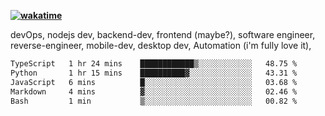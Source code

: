 **[![wakatime](https://wakatime.com/badge/user/87646243-158a-4241-a3cb-668e1fa2dbb8.svg)](https://wakatime.com/@87646243-158a-4241-a3cb-668e1fa2dbb8?style=plastic)**


devOps, nodejs dev, backend-dev, frontend (maybe?), software engineer, reverse-engineer, mobile-dev, desktop dev, Automation (i'm fully love it), 

<!--START_SECTION:waka-->

```txt
TypeScript   1 hr 24 mins    ████████████▒░░░░░░░░░░░░   48.75 %
Python       1 hr 15 mins    ██████████▓░░░░░░░░░░░░░░   43.31 %
JavaScript   6 mins          █░░░░░░░░░░░░░░░░░░░░░░░░   03.68 %
Markdown     4 mins          ▓░░░░░░░░░░░░░░░░░░░░░░░░   02.46 %
Bash         1 min           ▒░░░░░░░░░░░░░░░░░░░░░░░░   00.82 %
```

<!--END_SECTION:waka-->
